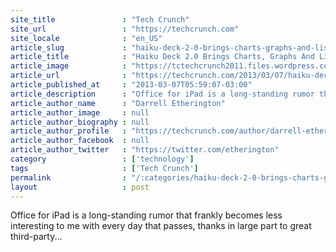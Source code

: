 ```yaml
---
site_title               : "Tech Crunch"
site_url                 : "https://techcrunch.com"
site_locale              : "en_US"
article_slug             : "haiku-deck-2-0-brings-charts-graphs-and-lists-to-its-super-simple-ipad-presentation-tool"
article_title            : "Haiku Deck 2.0 Brings Charts, Graphs And Lists To Its Super Simple iPad Presentation Tool"
article_image            : "https://tctechcrunch2011.files.wordpress.com/2013/03/img_0281.png?w=764&h=400&crop=1"
article_url              : "https://techcrunch.com/2013/03/07/haiku-deck-2-0-brings-charts-graphs-and-lists-to-its-super-simple-ipad-presentation-tool/"
article_published_at     : "2013-03-07T05:59:07-03:00"
article_description      : "Office for iPad is a long-standing rumor that frankly becomes less interesting to me with every day that passes, thanks in large part to great third-party..."
article_author_name      : "Darrell Etherington"
article_author_image     : null
article_author_biography : null
article_author_profile   : "https://techcrunch.com/author/darrell-etherington/"
article_author_facebook  : null
article_author_twitter   : "https://twitter.com/etherington"
category                 : ['technology']
tags                     : ['Tech Crunch']
permalink                : "/:categories/haiku-deck-2-0-brings-charts-graphs-and-lists-to-its-super-simple-ipad-presentation-tool/"
layout                   : post
---
```


Office for iPad is a long-standing rumor that frankly becomes less interesting to me with every day that passes, thanks in large part to great third-party...
